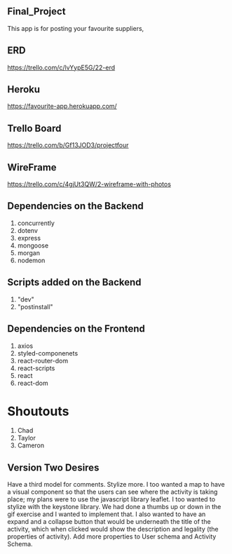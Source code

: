 ## Final_Project
This app is for posting your favourite suppliers, 

## ERD
https://trello.com/c/lvYypE5G/22-erd

## Heroku
https://favourite-app.herokuapp.com/

## Trello Board
https://trello.com/b/Gf13JOD3/projectfour

## WireFrame
https://trello.com/c/4gjUt3QW/2-wireframe-with-photos

## Dependencies on the Backend
1. concurrently
2. dotenv
3. express
4. mongoose
5. morgan
6. nodemon

## Scripts added on the Backend
1. "dev"
2. "postinstall"

## Dependencies on the Frontend
1. axios
2. styled-componenets
3. react-router-dom
4. react-scripts
5. react
6. react-dom

# Shoutouts
1. Chad
2. Taylor
3. Cameron

## Version Two Desires
Have a third model for comments. Stylize more. I too wanted a map to have a visual component so that the users can see where the activity is taking place; my plans were to use the javascript library leaflet. I too wanted to stylize with the keystone library. We had done a thumbs up or down in the gif exercise and I wanted to implement that. I also wanted to have an expand and a collapse button that would be underneath the title of the activity, which when clicked would show the description and legality (the properties of activity). Add more properties to User schema and Activity Schema.